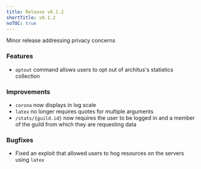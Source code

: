```yaml
---
title: Release v0.1.2
shortTitle: v0.1.2
noTOC: true
---
```


Minor release addressing privacy concerns

### Features

* `optout` command allows users to opt out of architus's statistics collection

### Improvements

* `corona` now displays in log scale
* `latex` no longer requires quotes for multiple arguments
* `/stats/{guild.id}` now requires the user to be logged in and a member of the guild from which they are requesting data

### Bugfixes

* Fixed an exploit that allowed users to hog resources on the servers using `latex`
